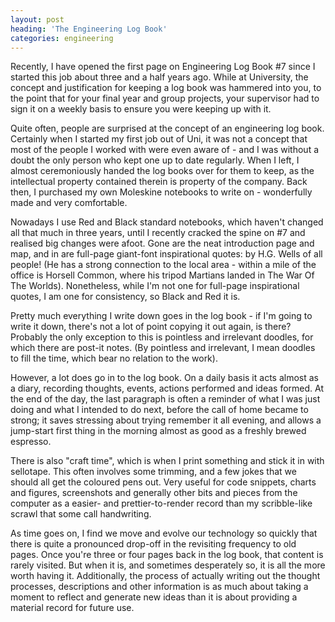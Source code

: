 ```yaml
---
layout: post
heading: 'The Engineering Log Book'
categories: engineering
---
```


Recently, I have opened the first page on Engineering Log Book #7 since I started this job about three and a half years ago. While at University, the concept and justification for keeping a log book was hammered into you, to the point that for your final year and group projects, your supervisor had to sign it on a weekly basis to ensure you were keeping up with it.

Quite often, people are surprised at the concept of an engineering log book. Certainly when I started my first job out of Uni, it was not a concept that most of the people I worked with were even aware of - and I was without a doubt the only person who kept one up to date regularly. When I left, I almost ceremoniously handed the log books over for them to keep, as the intellectual property contained therein is property of the company. Back then, I purchased my own Moleskine notebooks to write on - wonderfully made and very comfortable.

Nowadays I use Red and Black standard notebooks, which haven't changed all that much in three years, until I recently cracked the spine on #7 and realised big changes were afoot. Gone are the neat introduction page and map, and in are full-page giant-font inspirational quotes: by H.G. Wells of all people! (He has a strong connection to the local area - within a mile of the office is Horsell Common, where his tripod Martians landed in The War Of The Worlds). Nonetheless, while I'm not one for full-page inspirational quotes, I am one for consistency, so Black and Red it is.

Pretty much everything I write down goes in the log book - if I'm going to write it down, there's not a lot of point copying it out again, is there? Probably the only exception to this is pointless and irrelevant doodles, for which there are post-it notes. (By pointless and irrelevant, I mean doodles to fill the time, which bear no relation to the work).

However, a lot does go in to the log book. On a daily basis it acts almost as a diary, recording thoughts, events, actions performed and ideas formed. At the end of the day, the last paragraph is often a reminder of what I was just doing and what I intended to do next, before the call of home became to strong; it saves stressing about trying remember it all evening, and allows a jump-start first thing in the morning almost as good as a freshly brewed espresso.

There is also "craft time", which is when I print something and stick it in with sellotape. This often involves some trimming, and a few jokes that we should all get the coloured pens out. Very useful for code snippets, charts and figures, screenshots and generally other bits and pieces from the computer as a easier- and prettier-to-render record than my scribble-like scrawl that some call handwriting.

As time goes on, I find we move and evolve our technology so quickly that there is quite a pronounced drop-off in the revisiting frequency to old pages. Once you're three or four pages back in the log book, that content is rarely visited. But when it is, and sometimes desperately so, it is all the more worth having it. Additionally, the process of actually writing out the thought processes, descriptions and other information is as much about taking a moment to reflect and generate new ideas than it is about providing a material record for future use.